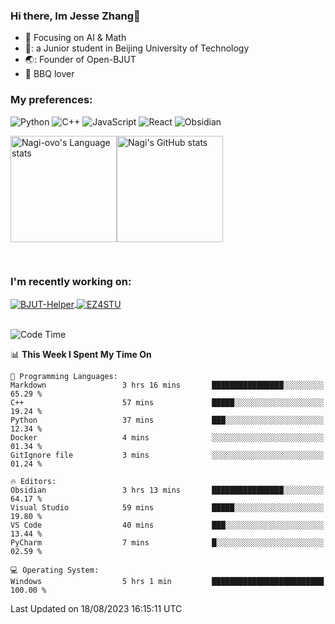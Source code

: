 ### Hi there, Im Jesse Zhang👋
- :orange_book: Focusing on AI & Math 
- 🔬: a Junior student in Beijing University of Technology
- 🌏: Founder of Open-BJUT
- :meat_on_bone: BBQ lover

### My preferences:
![Python](https://img.shields.io/badge/python-3670A0?style=for-the-badge&logo=python&logoColor=ffdd54)
![C++](https://img.shields.io/badge/c++-%2300599C.svg?style=for-the-badge&logo=c%2B%2B&logoColor=white)
![JavaScript](https://img.shields.io/badge/javascript-%23323330.svg?style=for-the-badge&logo=javascript&logoColor=%23F7DF1E)
![React](https://img.shields.io/badge/react-%2320232a.svg?style=for-the-badge&logo=react&logoColor=%2361DAFB)
![Obsidian](https://img.shields.io/badge/Obsidian-%23483699.svg?style=for-the-badge&logo=obsidian&logoColor=white)
 <!-- ![Docker](https://img.shields.io/badge/docker-%230db7ed.svg?style=for-the-badge&logo=docker&logoColor=white) -->


<div style="display:flex; flex-wrap:wrap; height: 200px;">
  <img height="170" src="https://github-readme-stats-git-main-nagi-ovo.vercel.app/api/top-langs/?username=Nagi-ovo&hide=css,scss,html,java,typescript&layout=compact&card_width=345&card_height=400" alt="Nagi-ovo's Language stats">
  <img height="170" src="https://github-readme-stats-git-main-nagi-ovo.vercel.app/api?username=Nagi-ovo&show_icons=true&theme=radical" alt="Nagi's GitHub stats">
</div>

### I'm recently working on:</a>

 <div>
<a href="https://github.com/Open-BJUT/BJUT-Helper">
  <img align="center" src="https://github-readme-stats-git-main-nagi-ovo.vercel.app/api/pin/?username=Nagi-ovo&repo=BJUT-Helper" alt="BJUT-Helper">
</a>
<a href="https://github.com/Nagi-ovo/EZ4STU">
  <img align="center" src="https://github-readme-stats-git-main-nagi-ovo.vercel.app/api/pin/?username=Nagi-ovo&repo=EZ4STU" alt="EZ4STU">
</a>  
</div>

<br />

<!--START_SECTION:waka-->
![Code Time](http://img.shields.io/badge/Code%20Time-158%20hrs%2057%20mins-blue)

📊 **This Week I Spent My Time On** 

```text
💬 Programming Languages: 
Markdown                 3 hrs 16 mins       ████████████████░░░░░░░░░   65.29 % 
C++                      57 mins             █████░░░░░░░░░░░░░░░░░░░░   19.24 % 
Python                   37 mins             ███░░░░░░░░░░░░░░░░░░░░░░   12.34 % 
Docker                   4 mins              ░░░░░░░░░░░░░░░░░░░░░░░░░   01.34 % 
GitIgnore file           3 mins              ░░░░░░░░░░░░░░░░░░░░░░░░░   01.24 % 

🔥 Editors: 
Obsidian                 3 hrs 13 mins       ████████████████░░░░░░░░░   64.17 % 
Visual Studio            59 mins             █████░░░░░░░░░░░░░░░░░░░░   19.80 % 
VS Code                  40 mins             ███░░░░░░░░░░░░░░░░░░░░░░   13.44 % 
PyCharm                  7 mins              █░░░░░░░░░░░░░░░░░░░░░░░░   02.59 % 

💻 Operating System: 
Windows                  5 hrs 1 min         █████████████████████████   100.00 % 
```


 Last Updated on 18/08/2023 16:15:11 UTC
<!--END_SECTION:waka-->



